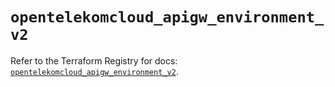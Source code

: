 # `opentelekomcloud_apigw_environment_v2`

Refer to the Terraform Registry for docs: [`opentelekomcloud_apigw_environment_v2`](https://registry.terraform.io/providers/opentelekomcloud/opentelekomcloud/1.36.47/docs/resources/apigw_environment_v2).
